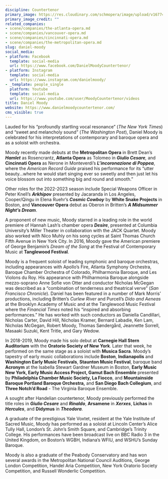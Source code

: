 ```yaml
---
discipline: Countertenor
primary_image: https://res.cloudinary.com/schmopera/image/upload/v1677439710/media/2023/02/Daniel_Moody_jhwcaz.jpg
primary_image_credit: ""
related_companies:
- scene/companies/the-atlanta-opera.md
- scene/companies/vancouver-opera.md
- scene/companies/cincinnati-opera.md
- scene/companies/the-metropolitan-opera.md
slug: daniel-moody
social_media:
- platform: Facebook
  template: social-media
  url: https://www.facebook.com/DanielMoodyCountertenor/
- platform: Instagram
  template: social-media
  url: https://www.instagram.com/danielmoody/
- _template: people_single
  platform: Youtube
  template: social-media
  url: https://www.youtube.com/user/MoodyCountertenor/videos
title: Daniel Moody
website: https://www.danielmoodycountertenor.com/
cms_visible: true
---
```

Lauded for his “profoundly startling vocal resonance” (_The New York Times_) and “sweet and melancholy sound” (_The Washington Post_), Daniel Moody is celebrated for his interpretations of contemporary and baroque opera and as a soloist with orchestra.

Moody recently made debuts at the **Metropolitan Opera** in Brett Dean’s **_Hamlet_** as Rosencrantz, **Atlanta Opera** as Tolomeo in **_Giulio Cesare_**_,_ and **Cincinnati Opera** as Nerone in Monteverdi’s **_L’incoronazione di Poppea_**, where the _American Record Guide_ praised his performance for its “utter beauty…where he would start singing ever so sweetly and then just let his voice blossom out into something big and round and smooth.”

Other roles for the 2022-2023 season include Special Weapons Officer in Peter Knell’s **_Arkhipov_** presented by Jacaranda in Los Angeles, Cooper/Qingu in Elena Ruehr’s **_Cosmic Cowboy_** by **White Snake Projects** in Boston, and **Vancouver Opera** debut as Oberon in Britten’s **_A Midsummer Night’s Dream_**.

A proponent of new music, Moody starred in a leading role in the world premiere of Hannah Lash’s chamber opera **_Desire_**, presented at Columbia University’s Miller Theater in collaboration with the JACK Quartet. Moody also worked with Nico Muhly on his song cycles at Saint Thomas Church Fifth Avenue in New York City. In 2016, Moody gave the American premiere of George Benjamin’s _Dream of the Song_ at the Festival of Contemporary Music at **Tanglewood Festival**.

Moody is a frequent soloist of leading symphonic and baroque orchestras, including appearances with Apollo’s Fire, Atlanta Symphony Orchestra, Baroque Chamber Orchestra of Colorado, Philharmonia Baroque, and Les Violons du Roy. His appearance with Philharmonia Baroque alongside mezzo-soprano Anne Sofie von Otter and conductor Nicholas McGegan was described as a “combination of tenderness and theatrical verve” (_San Francisco Chronicle_). Daniel has been featured in a number of Mark Morris’ productions, including Britten’s _Curlew River_ and Purcell’s _Dido and Aeneas_ at the Brooklyn Academy of Music and at the Tanglewood Music Festival where the _Financial Times_ noted his “inspired and absorbing performances.” He has worked with such conductors as Daniella Candillari, Nicholas Carter, David Hill, Nicholas Kramer, Bernard Labadie, Ken Lam, Nicholas McGegan, Robert Moody, Thomas Søndergård, Jeannette Sorrell, Masaaki Suzuki, Kent Tritle, and Gary Wedow.

In 2018-2019, Moody made his solo debut at **Carnegie Hall Stern Auditorium** with the **Oratorio Society of New York**. Later that week, he performed on the same stage as a soloist with **Musica Sacra**. Moody’s tapestry of early music collaborations include **Boston**, **Indianapolis** and **Washington Early Music Festivals**, **Staunton Music Festival**, baroque band **Acronym** at the Isabella Stewart Gardner Museum in Boston, **Early Music New York, Early Music Access Project, Gamut Bach Ensemble** presented by **Philadelphia Chamber Music Society, La Fiocco**, and **Mountainside Baroque Portland Baroque Orchestra,** and **San Diego Bach Collegium**, and **Three Notch’d Road** - The Virginia Baroque Ensemble.

A sought after Handelian countertenor, Moody previously performed the title roles in **_Giulio Cesare_** and **_Rinaldo_**, **Arsamene** in **_Xerxes_**, **Lichas** in **_Hercules_**, and **Didymus** in **_Theodora_**.

A graduate of the prestigious Yale Voxtet, resident at the Yale Institute of Sacred Music, Moody has performed as a soloist at Lincoln Center’s Alice Tully Hall, London’s St. John’s Smith Square, and Cambridge’s Trinity College. His performances have been broadcast live on BBC Radio 3 in the United Kingdom, on Boston’s WGBH, Indiana’s WFIU, and WSHU’s Sunday Baroque.

Moody is also a graduate of the Peabody Conservatory and has won several awards in the Metropolitan National Council Auditions, George London Competition, Handel Aria Competition, New York Oratorio Society Competition, and Russell Wonderlic Competition.